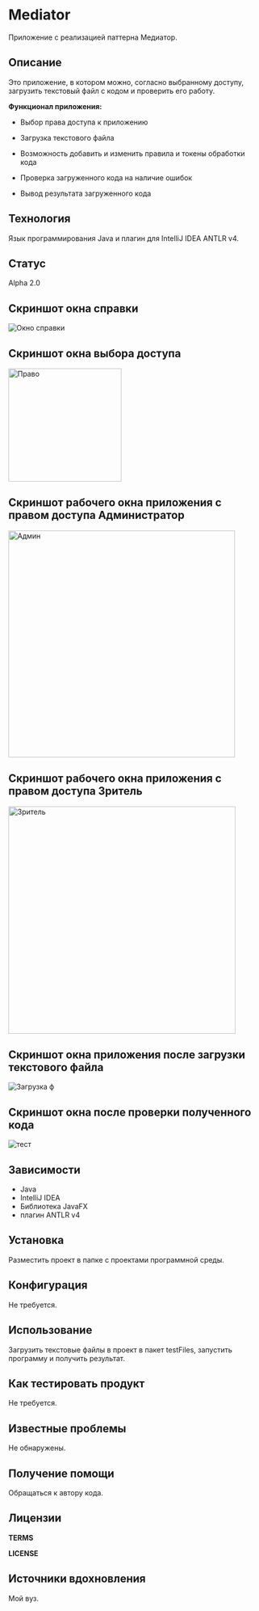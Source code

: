 # Mediator

Приложение с реализацией паттерна Медиатор.

**Описание**
---
Это приложение, в котором можно, согласно выбранному доступу, загрузить текстовый файл с кодом и проверить его работу.

**Функционал приложения:**

- Выбор права доступа к приложению

- Загрузка текстового файла

- Возможность добавить и изменить правила и токены обработки кода

- Проверка загруженного кода на наличие ошибок

- Вывод результата загруженного кода

**Технология**
---
Язык программирования Java и плагин для IntelliJ IDEA ANTLR v4.

**Статус**
---
Alpha 2.0

Скриншот окна справки
---
![Окно справки](https://user-images.githubusercontent.com/85519603/138089085-260ab6cd-3a91-4994-bdb7-fc51b5e074a8.PNG)

Скриншот окна выбора доступа
---
<img width="224" alt="Право" src="https://user-images.githubusercontent.com/85519603/140770026-b1aaaf0f-3a78-4a2d-9f9e-10e60b7b9761.PNG">

Скриншот рабочего окна приложения с правом доступа Администратор
---
<img width="449" alt="Админ" src="https://user-images.githubusercontent.com/85519603/140770256-039633a0-a16d-4cfd-b399-ea3e76ba466d.PNG">


Скриншот рабочего окна приложения с правом доступа Зритель
---
<img width="450" alt="Зритель" src="https://user-images.githubusercontent.com/85519603/140770336-6b470c66-52d9-417e-85a5-dfc5cc397cbf.PNG">


Скриншот окна приложения после загрузки текстового файла
---
![Загрузка ф](https://user-images.githubusercontent.com/85519603/138089200-59a3392a-76f3-4bb2-bd11-b5c1e9b6a7d5.PNG)


Скриншот окна после проверки полученного кода
---
![тест](https://user-images.githubusercontent.com/85519603/138089254-93dafb51-ca6d-41c5-958c-43bcdf7a76e0.PNG)


**Зависимости**
---
- Java
- IntelliJ IDEA
- Библиотека JavaFX
- плагин ANTLR v4

**Установка**
---
Разместить проект в папке с проектами программной среды.

**Конфигурация**
---
Не требуется.

**Использование**
---
Загрузить текстовые файлы в проект в пакет testFiles, запустить программу и получить результат.

**Как тестировать продукт**
---
Не требуется.

**Известные проблемы**
---
Не обнаружены.

**Получение помощи**
---
Обращаться к автору кода.

**Лицензии**
---
**TERMS**

**LICENSE**

**Источники вдохновления**
---
Мой вуз.
